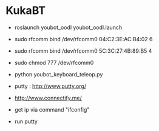 # KukaBT

* roslaunch youbot_oodl youbot_oodl.launch
 
* sudo rfcomm bind /dev/rfcomm0 04:C2:3E:AC:B4:02 6
* sudo rfcomm bind /dev/rfcomm0 5C:3C:27:4B:89:B5 4 

* sudo chmod 777 /dev/rfcomm0
* python youbot_keyboard_teleop.py


* putty : http://www.putty.org/
* http://www.connectify.me/
* get ip via command "ifconfig"
* run putty 

